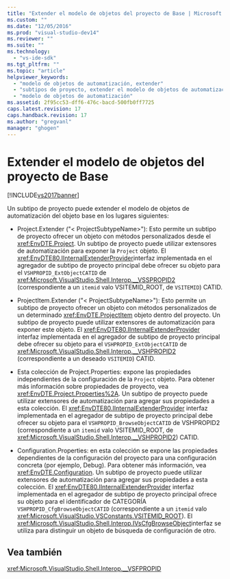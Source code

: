 ```yaml
---
title: "Extender el modelo de objetos del proyecto de Base | Microsoft Docs"
ms.custom: ""
ms.date: "12/05/2016"
ms.prod: "visual-studio-dev14"
ms.reviewer: ""
ms.suite: ""
ms.technology: 
  - "vs-ide-sdk"
ms.tgt_pltfrm: ""
ms.topic: "article"
helpviewer_keywords: 
  - "modelo de objetos de automatización, extender"
  - "subtipos de proyecto, extender el modelo de objetos de automatización"
  - "modelo de objetos de automatización"
ms.assetid: 2f95cc53-dff6-476c-bacd-500fb0ff7725
caps.latest.revision: 17
caps.handback.revision: 17
ms.author: "gregvanl"
manager: "ghogen"
---
```

# Extender el modelo de objetos del proyecto de Base
[!INCLUDE[vs2017banner](../../code-quality/includes/vs2017banner.md)]

Un subtipo de proyecto puede extender el modelo de objetos de automatización del objeto base en los lugares siguientes:  
  
-   Project.Extender ("\< ProjectSubtypeName>"): Esto permite un subtipo de proyecto ofrecer un objeto con métodos personalizados desde el <xref:EnvDTE.Project>. Un subtipo de proyecto puede utilizar extensores de automatización para exponer la `Project` objeto. El <xref:EnvDTE80.IInternalExtenderProvider>interfaz implementada en el agregador de subtipo de proyecto principal debe ofrecer su objeto para el `VSHPROPID_ExtObjectCATID` de <xref:Microsoft.VisualStudio.Shell.Interop.__VSSPROPID2> (correspondiente a un `itemid` valo VSITEMID_ROOT, de `VSITEMID`) CATID.  
  
-   ProjectItem.Extender ("\< ProjectSubtypeName>"): Esto permite un subtipo de proyecto ofrecer un objeto con métodos personalizados de un determinado <xref:EnvDTE.ProjectItem> objeto dentro del proyecto. Un subtipo de proyecto puede utilizar extensores de automatización para exponer este objeto. El <xref:EnvDTE80.IInternalExtenderProvider> interfaz implementada en el agregador de subtipo de proyecto principal debe ofrecer su objeto para el `VSHPROPID_ExtObjectCATID` de <xref:Microsoft.VisualStudio.Shell.Interop.__VSHPROPID2> (correspondiente a un deseado `VSITEMID`) CATID.  
  
-   Esta colección de Project.Properties: expone las propiedades independientes de la configuración de la `Project` objeto. Para obtener más información sobre propiedades de proyecto, vea <xref:EnvDTE.Project.Properties%2A>. Un subtipo de proyecto puede utilizar extensores de automatización para agregar sus propiedades a esta colección. El <xref:EnvDTE80.IInternalExtenderProvider> interfaz implementada en el agregador de subtipo de proyecto principal debe ofrecer su objeto para el `VSHPROPID_BrowseObjectCATID` de VSHPROPID2 (correspondiente a un `itemid` valo VSITEMID_ROOT, de <xref:Microsoft.VisualStudio.Shell.Interop.__VSHPROPID2>) CATID.  
  
-   Configuration.Properties: en esta colección se expone las propiedades dependientes de la configuración del proyecto para una configuración concreta (por ejemplo, Debug). Para obtener más información, vea <xref:EnvDTE.Configuration>. Un subtipo de proyecto puede utilizar extensores de automatización para agregar sus propiedades a esta colección. El <xref:EnvDTE80.IInternalExtenderProvider> interfaz implementada en el agregador de subtipo de proyecto principal ofrece su objeto para el identificador de CATEGORÍA `VSHPROPID_CfgBrowseObjectCATID` (correspondiente a un `itemid` valo <xref:Microsoft.VisualStudio.VSConstants.VSITEMID_ROOT>). El <xref:Microsoft.VisualStudio.Shell.Interop.IVsCfgBrowseObject>interfaz se utiliza para distinguir un objeto de búsqueda de configuración de otro.  
  
## <a name="see-also"></a>Vea también  
 <xref:Microsoft.VisualStudio.Shell.Interop.__VSFPROPID>